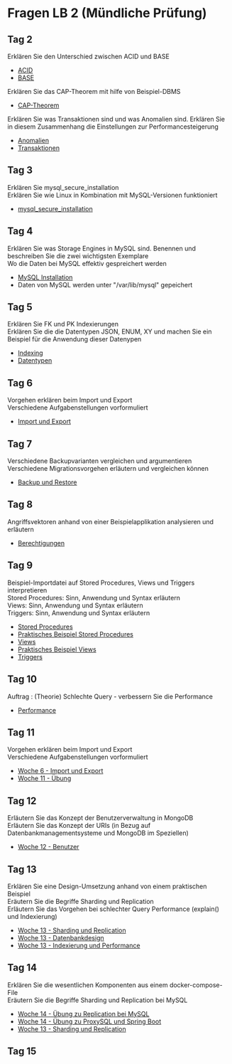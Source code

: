 # Fragen LB 2 (Mündliche Prüfung)
## Tag 2
Erklären Sie den Unterschied zwischen ACID und BASE  
* [ACID](Woche2/transaktion?id=acid)  
* [BASE](Woche2/transaktion?id=base)  

Erklären Sie das CAP-Theorem mit hilfe von Beispiel-DBMS  
* [CAP-Theorem](Woche2/transaktion?id=cap-theorem)  

Erklären Sie was Transaktionen sind und was Anomalien sind. Erklären Sie in diesem Zusammenhang die Einstellungen zur Performancesteigerung  
* [Anomalien](Woche2/transaktion?id=probleme-anomalien-wenn-man-nicht-mit-acid-arbeitet)  
* [Transaktionen](Woche2/transaktion?id=transaktionen-dokumentationsauftrag)  

## Tag 3
Erklären Sie mysql_secure_installation  
Erklären Sie wie Linux in Kombination mit MySQL-Versionen funktioniert  
* [mysql_secure_installation](Woche3/mysql?id=prozess-der-installation-wiewas-habe-ich-es-installiert)  

## Tag 4
Erklären Sie was Storage Engines in MySQL sind. Benennen und beschreiben Sie die zwei wichtigsten Exemplare  
Wo die Daten bei MySQL effektiv gespreichert werden  
* [MySQL Installation](/Woche4/mysqlkonfig?id=storage-engines-bei-mysql)  
* Daten von MySQL werden unter "/var/lib/mysql" gepeichert  

## Tag 5
Erklären Sie FK und PK Indexierungen  
Erklären Sie die die Datentypen JSON, ENUM, XY und machen Sie ein Beispiel für die Anwendung dieser Datenypen  
* [Indexing](Woche5/index.md)  
* [Datentypen](Woche5/datentypen.md)  

## Tag 6
Vorgehen erklären beim Import und Export  
    Verschiedene Aufgabenstellungen vorformuliert  
* [Import und Export](Woche6/import_export.md) 

## Tag 7
Verschiedene Backupvarianten vergleichen und argumentieren  
Verschiedene Migrationsvorgehen erläutern und vergleichen können  
* [Backup und Restore](Woche6/backup_restore.md) 

## Tag 8
Angriffsvektoren anhand von einer Beispielapplikation analysieren und erläutern  
* [Berechtigungen](Woche7/berechtigung.md) 

## Tag 9
Beispiel-Importdatei auf Stored Procedures, Views und Triggers interpretieren  
Stored Procedures: Sinn, Anwendung und Syntax erläutern  
Views: Sinn, Anwendung und Syntax erläutern  
Triggers: Sinn, Anwendung und Syntax erläutern  
* [Stored Procedures](Woche8/theorie?id=stored-procedures)  
* [Praktisches Beispiel Stored Procedures](Woche8/sakila?id=anzeigen)  
* [Views](Woche8/theorie?id=views)  
* [Praktisches Beispiel Views](Woche8/sakila?id=anzeigen)  
* [Triggers](Woche8/sakila?id=anzeigen)  

## Tag 10
Auftrag : (Theorie) Schlechte Query - verbessern Sie die Performance  
* [Performance](Woche9/performance.md)  

## Tag 11
Vorgehen erklären beim Import und Export  
Verschiedene Aufgabenstellungen vorformuliert  
* [Woche 6 - Import und Export](Woche6/import_export.md)  
* [Woche 11 - Übung](Woche11/auftraege.md)  

## Tag 12
Erläutern Sie das Konzept der Benutzerverwaltung in MongoDB  
Erläutern Sie das Konzept der URIs (in Bezug auf Datenbankmanagementsysteme und MongoDB im Speziellen)  
* [Woche 12 - Benutzer](Woche12/benutzer.md)  

## Tag 13
Erklären Sie eine Design-Umsetzung anhand von einem praktischen Beispiel  
Eräutern Sie die Begriffe Sharding und Replication  
Erläutern Sie das Vorgehen bei schlechter Query Performance (explain() und Indexierung)  
* [Woche 13 - Sharding und Replication](Woche13/sharding.md)  
* [Woche 13 - Datenbankdesign](Woche13/datenbankdesign.md)  
* [Woche 13 - Indexierung und Performance](Woche13/indexing.md)  

## Tag 14

Erklären Sie die wesentlichen Komponenten aus einem docker-compose-File  
Eräutern Sie die Begriffe Sharding und Replication bei MySQL  
* [Woche 14 - Übung zu Replication bei MySQL](Woche14/uebung.md)
* [Woche 14 - Übung zu ProxySQL und Spring Boot](Woche14/uebung2.md)
* [Woche 13 - Sharding und Replication](Woche13/sharding.md)
## Tag 15
